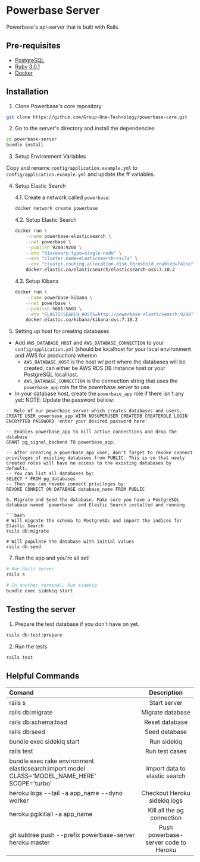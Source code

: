 # Powerbase Server

Powerbase's api-server that is built with Rails.

## Pre-requisites

- [PostgreSQL](https://www.postgresql.org/)
- [Ruby 3.0.1](https://www.ruby-lang.org/en/)
- [Docker](https://www.docker.com/)

## Installation

1. Clone Powerbase's core repository

```bash
git clone https://github.com/Group-One-Technology/powerbase-core.git
```

2. Go to the server's directory and install the dependencies

```bash
cd powerbase-server
bundle install
```

3. Setup Environment Variables

Copy and rename `config/application.example.yml` to `config/application.example.yml` and update the ff variables.

4. Setup Elastic Search

    4.1. Create a network called `powerbase`:

    ```bash
    docker network create powerbase
    ```

    4.2. Setup Elastic Search

    ```bash
    docker run \
        --name powerbase-elasticsearch \
        --net powerbase \
        --publish 9200:9200 \
        --env "discovery.type=single-node" \
        --env "cluster.name=elasticsearch-rails" \
        --env "cluster.routing.allocation.disk.threshold_enabled=false" \
        docker.elastic.co/elasticsearch/elasticsearch-oss:7.10.2
    ```

    4.3. Setup Kibana

    ```bash
    docker run \
        --name powerbase-kibana \
        --net powerbase \
        --publish 5601:5601 \
        --env "ELASTICSEARCH_HOSTS=http://powerbase-elasticsearch:9200" \
        docker.elastic.co/kibana/kibana-oss:7.10.2
    ```

5. Setting up host for creating databases
- Add `AWS_DATABASE_HOST` and `AWS_DATABASE_CONNECTION` to your `config/application.yml`  (should be localhost for your local environment and AWS for production)
  wherein
  - `AWS_DATABASE_HOST` is the host w/ port where the databases will be created, can either be AWS RDS DB Instance host or your PostgreSQL localhost.
  - `AWS_DATABASE_CONNECTION` is the connection string that uses the `powerbase_app` role for the powerbase server to use.
- In your database host, create the `powerbase_app` role if there isn't any yet:
   NOTE: Update the password bellow:

```
-- Role of our powerbase server which creates databases and users.
CREATE USER powerbase_app WITH NOSUPERUSER CREATEDB CREATEROLE LOGIN ENCRYPTED PASSWORD 'enter your desired password here'

-- Enables powerbase_app to kill active connections and drop the database
GRANT pg_signal_backend TO powerbase_app;

-- After creating a powerbase_app user, don't forget to revoke connect privileges of existing databases from PUBLIC. This is so that newly created roles will have no access to the existing databases by default.
-- You can list all databases by:
SELECT * FROM pg_databases
-- Then you can revoke connect privileges by:
REVOKE CONNECT ON DATABASE database_name FROM PUBLIC

6. Migrate and Seed the database. Make sure you have a PostgreSQL database named `powerbase` and Elastic Search installed and running.

```bash
# Will migrate the schema to PostgreSQL and import the indices for Elastic Search
rails db:migrate

# Will populate the database with initial values
rails db:seed
```

7. Run the app and you're all set!

```bash
# Run Rails server
rails s

# In another terminal, Run sidekiq
bundle exec sidekiq start
```

## Testing the server

1. Prepare the test database if you don't have on yet.

```bash
rails db:test:prepare
```

2. Run the tests

```bash
rails test
```

## Helpful Commands

| Comand                     |     Description    |
| :------------------------- | :----------------: |
| rails s                    | Start server       |
| rails db:migrate           | Migrate database   |
| rails db:schema:load       | Reset database     |
| rails db:seed              | Seed database      |
| bundle exec sidekiq start  | Run sidekiq        |
| rails test                 | Run test cases     |
| bundle exec rake environment elasticsearch:import:model CLASS='MODEL_NAME_HERE' SCOPE='turbo' | Import data to elastic search |
| heroku logs --tail -a app_name --dyno worker | Checkout Heroku sidekiq logs |
| heroku pg:killall -a app_name | Kill all the pg connection |
| git subtree push --prefix powerbase-server heroku master | Push powerbase-server code to Heroku |
